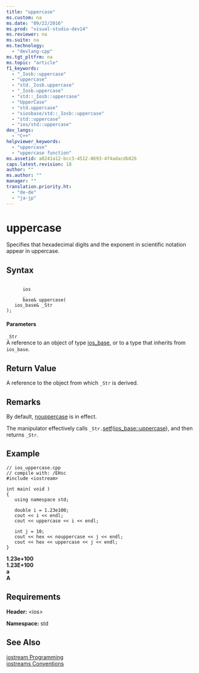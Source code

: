 ```yaml
---
title: "uppercase"
ms.custom: na
ms.date: "09/22/2016"
ms.prod: "visual-studio-dev14"
ms.reviewer: na
ms.suite: na
ms.technology: 
  - "devlang-cpp"
ms.tgt_pltfrm: na
ms.topic: "article"
f1_keywords: 
  - "_Iosb::uppercase"
  - "uppercase"
  - "std._Iosb.uppercase"
  - "_Iosb.uppercase"
  - "std::_Iosb::uppercase"
  - "UpperCase"
  - "std.uppercase"
  - "xiosbase/std::_Iosb::uppercase"
  - "std::uppercase"
  - "ios/std::uppercase"
dev_langs: 
  - "C++"
helpviewer_keywords: 
  - "uppercase"
  - "uppercase function"
ms.assetid: a0241a12-bcc3-4512-8693-4f4adacdb826
caps.latest.revision: 18
author: ""
ms.author: ""
manager: ""
translation.priority.ht: 
  - "de-de"
  - "ja-jp"
---
```

# uppercase
Specifies that hexadecimal digits and the exponent in scientific notation appear in uppercase.  
  
## Syntax  
  
```  
  
      ios  
      _  
      base& uppercase(  
   ios_base& _Str  
);  
```  
  
#### Parameters  
 `_Str`  
 A reference to an object of type [ios_base](../vs140/ios_base-class.md), or to a type that inherits from `ios_base`.  
  
## Return Value  
 A reference to the object from which `_Str` is derived.  
  
## Remarks  
 By default, [nouppercase](../vs140/nouppercase.md) is in effect.  
  
 The manipulator effectively calls `_Str.`[setf](../vs140/ios_base--setf.md)([ios_base::uppercase](../vs140/ios_base--fmtflags.md)), and then returns `_Str`.  
  
## Example  
  
```  
// ios_uppercase.cpp  
// compile with: /EHsc  
#include <iostream>  
  
int main( void )   
{  
   using namespace std;  
  
   double i = 1.23e100;  
   cout << i << endl;  
   cout << uppercase << i << endl;  
  
   int j = 10;  
   cout << hex << nouppercase << j << endl;  
   cout << hex << uppercase << j << endl;  
}  
```  
  
 **1.23e+100**  
**1.23E+100**  
**a**  
**A**   
## Requirements  
 **Header:** <ios\>  
  
 **Namespace:** std  
  
## See Also  
 [iostream Programming](../vs140/iostream-programming.md)   
 [iostreams Conventions](../vs140/iostreams-conventions.md)